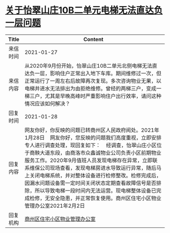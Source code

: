 # <a href="http://www.shangluo.gov.cn/zmhd/ldxxxx.jsp?urltype=leadermail.LeaderMailContentUrl&wbtreeid=1112&leadermailid=6862">关于怡翠山庄10B二单元电梯无法直达负一层问题</a>
| Title |                                                                                                                                                Content                                                                                                                                                |
|:-----:|-------------------------------------------------------------------------------------------------------------------------------------------------------------------------------------------------------------------------------------------------------------------------------------------------------|
| 来信时间  | 2021-01-27                                                                                                                                                                                                                                                                                            |
| 来信内容  | 从2020年9月份开始，怡翠山庄10B二单元北侧电梯无法直达负一层，影响住户正常出入地下车库。期间维修过一次，但正常运行了一周左右后故障再次复现。多次咨询物业无果，以电梯井进水无法排出为由拒绝维修。曾经的两梯三户，变成一梯三户，尤其是早晚高峰时严重影响住户出行效率，请问这种情况应该如何解决？                                                                                                                                                    |
| 回复时间  | 2021-01-28                                                                                                                                                                                                                                                                                            |
| 回复内容  | 网友你好，你反映的问题已转商州区人民政府阅处。2021年1月28日    网友你好，您反映的问题我们高度重视，立即安排专人进行调查处理，现回复如下：    经调查，怡翠山庄小区位于商鞅大道东段，由商洛市众鑫诚物业公司负责小区前期物业服务工作。2020年9月值班人员发现电梯存在异常，立即联系维保公司现场查看，发现电梯房进水导致运行异常，随后马上关闭电梯系统，并对整体设备进行检修整改。检修完成后，因漏水问题设备需一定时间关闭状态定期查看故障信号是否排除，所以导致电梯一段时间内无法运营。现电梯整体设备已完成检修，无安全隐患，并正常恢复使用。商州区住宅小区物业管理办公室2021年2月2日 |
| 回复机构  | <a href="../../category/agencies/商州区住宅小区物业管理办公室.md">商州区住宅小区物业管理办公室</a>                                                                                                                                                                                                                                |